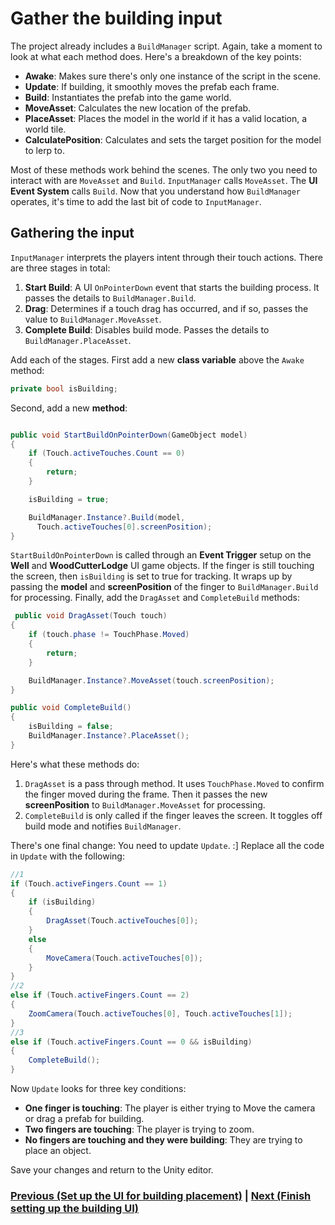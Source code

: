 # Gather the building input

The project already includes a `BuildManager` script. Again, take a moment to look at what each method does. Here's a breakdown of the key points:

-   **Awake**: Makes sure there's only one instance of the script in the scene.
-   **Update**: If building, it smoothly moves the prefab each frame.
-   **Build**: Instantiates the prefab into the game world.
-   **MoveAsset**: Calculates the new location of the prefab.
-   **PlaceAsset**: Places the model in the world if it has a valid location, a world tile.
-   **CalculatePosition**: Calculates and sets the target position for the model to lerp to.

Most of these methods work behind the scenes. The only two you need to interact with are `MoveAsset` and `Build`. `InputManager` calls `MoveAsset`. The **UI Event System** calls `Build`. Now that you understand how `BuildManager` operates, it's time to add the last bit of code to `InputManager`.

## Gathering the input

`InputManager` interprets the players intent through their touch actions. There are three stages in total:

1.  **Start Build**: A UI `OnPointerDown` event that starts the building process. It passes the details to `BuildManager.Build`.
2.  **Drag**: Determines if a touch drag has occurred, and if so, passes the value to `BuildManager.MoveAsset`.
3.  **Complete Build**: Disables build mode. Passes the details to `BuildManager.PlaceAsset`.

Add each of the stages. First add a new **class variable** above the `Awake` method:

``` csharp
private bool isBuilding;
```

Second, add a new **method**:

``` csharp

public void StartBuildOnPointerDown(GameObject model)
{
    if (Touch.activeTouches.Count == 0)
    {
        return;
    }

    isBuilding = true;

    BuildManager.Instance?.Build(model, 
      Touch.activeTouches[0].screenPosition);
}
```

`StartBuildOnPointerDown` is called through an **Event Trigger** setup on the **Well** and **WoodCutterLodge** UI game objects. If the finger is still touching the screen, then `isBuilding` is set to true for tracking. It wraps up by passing the **model** and **screenPosition** of the finger to `BuildManager.Build` for processing. Finally, add the `DragAsset` and `CompleteBuild` methods:

``` csharp
 public void DragAsset(Touch touch)
{
    if (touch.phase != TouchPhase.Moved)
    {
        return;
    }

    BuildManager.Instance?.MoveAsset(touch.screenPosition);
}

public void CompleteBuild()
{
    isBuilding = false;
    BuildManager.Instance?.PlaceAsset();
}
```

Here's what these methods do:

1.  `DragAsset` is a pass through method. It uses `TouchPhase.Moved` to confirm the finger moved during the frame. Then it passes the new **screenPosition** to `BuildManager.MoveAsset` for processing.
2.  `CompleteBuild` is only called if the finger leaves the screen. It toggles off build mode and notifies `BuildManager`.

There's one final change: You need to update `Update`. :] Replace all the code in `Update` with the following:

``` csharp
//1
if (Touch.activeFingers.Count == 1)
{
    if (isBuilding)
    {
        DragAsset(Touch.activeTouches[0]);
    }
    else
    {
        MoveCamera(Touch.activeTouches[0]);
    }
}
//2
else if (Touch.activeFingers.Count == 2)
{
    ZoomCamera(Touch.activeTouches[0], Touch.activeTouches[1]);
}
//3
else if (Touch.activeFingers.Count == 0 && isBuilding)
{
    CompleteBuild();
}
```

Now `Update` looks for three key conditions:

-   **One finger is touching**: The player is either trying to Move the camera or drag a prefab for building.
-   **Two fingers are touching**: The player is trying to zoom.
-   **No fingers are touching and they were building**: They are trying to place an object.

Save your changes and return to the Unity editor.

### [Previous (Set up the UI for building placement)](./pt-5-setting-up-the-ui-for-building.md)    |     [Next (Finish setting up the building UI)](./pt-7-finish-setting-up-the-ui.md)